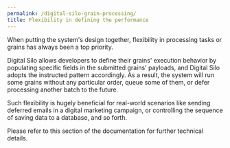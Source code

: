 ```yaml
---
permalink: /digital-silo-grain-processing/
title: Flexibility in defining the performance
---
```



When putting the system's design together, flexibility in processing tasks or grains has always been a top priority.

Digital Silo allows developers to define their grains' execution behavior by populating specific fields in the submitted grains' payloads, and Digital Silo adopts the instructed pattern accordingly. As a result, the system will run some grains without any particular order, queue some of them, or defer processing another batch to the future. 

Such flexibility is hugely beneficial for real-world scenarios like sending deferred emails in a digital marketing campaign, or controlling the sequence of saving data to a database, and so forth.

Please refer to this section of the documentation for further technical details.